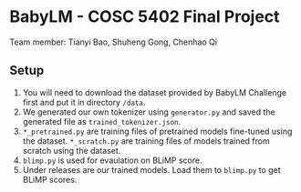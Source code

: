 # BabyLM - COSC 5402 Final Project

Team member: Tianyi Bao, Shuheng Gong, Chenhao Qi

## Setup

1. You will need to download the dataset provided by BabyLM Challenge first and put it in directory ```/data```.
2. We generated our own tokenizer using ```generator.py``` and saved the generated file as ```trained_tokenizer.json```.
3. ```*_pretrained.py``` are training files of pretrained models fine-tuned using the dataset. ```*_scratch.py``` are training files of models trained from scratch using the dataset.
4. ```blimp.py``` is used for evaulation on BLiMP score.
5. Under releases are our trained models. Load them to ```blimp.py``` to get BLiMP scores. 
